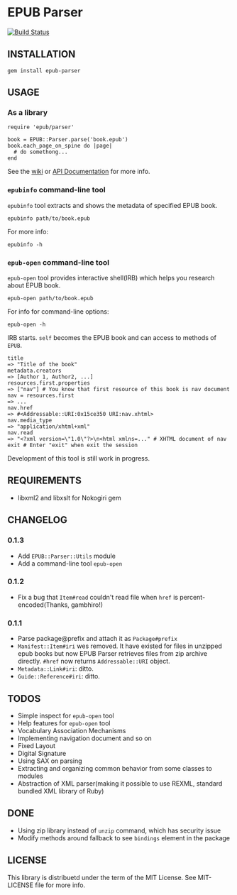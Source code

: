 EPUB Parser
===========
[![Build Status](https://secure.travis-ci.org/KitaitiMakoto/epub-parser.png?branch=master)](http://travis-ci.org/KitaitiMakoto/epub-parser)

INSTALLATION
-------
    gem install epub-parser  

USAGE
-----

### As a library

    require 'epub/parser'
    
    book = EPUB::Parser.parse('book.epub')
    book.each_page_on_spine do |page|
      # do somethong...
    end

See the [wiki][] or [API Documentation][rubydoc] for more info.

[wiki]: https://github.com/KitaitiMakoto/epub-parser/wiki
[rubydoc]: http://rubydoc.info/gems/epub-parser/frames

### `epubinfo` command-line tool

`epubinfo` tool extracts and shows the metadata of specified EPUB book.

    epubinfo path/to/book.epub

For more info:

    epubinfo -h

### `epub-open` command-line tool

`epub-open` tool provides interactive shell(IRB) which helps you research about EPUB book.

    epub-open path/to/book.epub

For info for command-line options:

    epub-open -h

IRB starts. `self` becomes the EPUB book and can access to methods of `EPUB`.

    title
    => "Title of the book"
    metadata.creators
    => [Author 1, Author2, ...]
    resources.first.properties
    => ["nav"] # You know that first resource of this book is nav document
    nav = resources.first
    => ...
    nav.href
    => #<Addressable::URI:0x15ce350 URI:nav.xhtml>
    nav.media_type
    => "application/xhtml+xml"
    nav.read
    => "<?xml version=\"1.0\"?>\n<html xmlns=..." # XHTML document of nav
    exit # Enter "exit" when exit the session

Development of this tool is still work in progress.

REQUIREMENTS
------------
* libxml2 and libxslt for Nokogiri gem

CHANGELOG
---------
### 0.1.3
* Add `EPUB::Parser::Utils` module
* Add a command-line tool `epub-open`

### 0.1.2
* Fix a bug that `Item#read` couldn't read file when `href` is percent-encoded(Thanks, gambhiro!)

### 0.1.1
* Parse package@prefix and attach it as `Package#prefix`
* `Manifest::Item#iri` wes removed. It have existed for files in unzipped epub books but now EPUB Parser retrieves files from zip archive directly. `#href` now returns `Addressable::URI` object.
* `Metadata::Link#iri`: ditto.
* `Guide::Reference#iri`: ditto.

TODOS
-----
* Simple inspect for `epub-open` tool
* Help features for `epub-open` tool
* Vocabulary Association Mechanisms
* Implementing navigation document and so on
* Fixed Layout
* Digital Signature
* Using SAX on parsing
* Extracting and organizing common behavior from some classes to modules
* Abstraction of XML parser(making it possible to use REXML, standard bundled XML library of Ruby)

DONE
----
* Using zip library instead of `unzip` command, which has security issue
* Modify methods around fallback to see `bindings` element in the package

LICENSE
-------
This library is distribuetd under the term of the MIT License.
See MIT-LICENSE file for more info.

